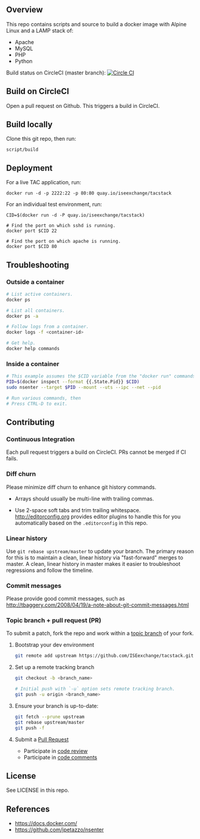 Overview
--------

This repo contains scripts and source to build a docker image
with Alpine Linux and a LAMP stack of:

* Apache
* MySQL
* PHP
* Python

Build status on CircleCI (master branch): [![Circle CI](https://circleci.com/gh/ISEexchange/tacstack/tree/master.svg?style=svg&circle-token=373b7a10221a0403c993da96c45ba15ef225e932)](https://circleci.com/gh/ISEexchange/tacstack/tree/master)


Build on CircleCI
-----------------

Open a pull request on Github.
This triggers a build in CircleCI.


Build locally
-------------

Clone this git repo, then run:

    script/build


Deployment
----------

For a live TAC application, run:

```
docker run -d -p 2222:22 -p 80:80 quay.io/iseexchange/tacstack
```

For an individual test environment, run:

```
CID=$(docker run -d -P quay.io/iseexchange/tacstack)

# Find the port on which sshd is running.
docker port $CID 22

# Find the port on which apache is running.
docker port $CID 80
```


Troubleshooting
---------------

### Outside a container

```bash
# List active containers.
docker ps

# List all containers.
docker ps -a

# Follow logs from a container.
docker logs -f <container-id>

# Get help.
docker help commands
```


### Inside a container

```bash
# This example assumes the $CID variable from the "docker run" commands above.
PID=$(docker inspect --format {{.State.Pid}} $CID)
sudo nsenter --target $PID --mount --uts --ipc --net --pid

# Run various commands, then
# Press CTRL-D to exit.
```


Contributing
------------

### Continuous Integration

Each pull request triggers a build on CircleCI.
PRs cannot be merged if CI fails.


### Diff churn

Please minimize diff churn to enhance git history commands.

* Arrays should usually be multi-line with trailing commas.

* Use 2-space soft tabs and trim trailing whitespace.<br/>
  http://editorconfig.org provides editor plugins to handle this
  for you automatically based on the `.editorconfig` in this repo.


### Linear history

Use `git rebase upstream/master` to update your branch.
The primary reason for this is to maintain a clean, linear history
via "fast-forward" merges to master.
A clean, linear history in master makes it easier
to troubleshoot regressions and follow the timeline.


### Commit messages

Please provide good commit messages, such as<br/>
http://tbaggery.com/2008/04/19/a-note-about-git-commit-messages.html


### Topic branch + pull request (PR)

To submit a patch, fork the repo and work within
a [topic branch](http://progit.org/book/ch3-4.html) of your fork.

1. Bootstrap your dev environment

   ```bash
   git remote add upstream https://github.com/ISEexchange/tacstack.git
   ```

1. Set up a remote tracking branch

    ```bash
    git checkout -b <branch_name>

    # Initial push with `-u` option sets remote tracking branch.
    git push -u origin <branch_name>
    ```

1. Ensure your branch is up-to-date:

    ```bash
    git fetch --prune upstream
    git rebase upstream/master
    git push -f
    ```

1. Submit a [Pull Request](https://help.github.com/articles/using-pull-requests)
   - Participate in [code review](https://github.com/features/projects/codereview)
   - Participate in [code comments](https://github.com/blog/42-commit-comments)


License
-------

See LICENSE in this repo.


References
----------

* https://docs.docker.com/
* https://github.com/jpetazzo/nsenter
